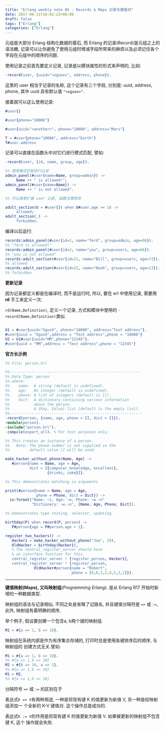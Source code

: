 ```yaml
---
title: "Erlang weekly note 05 - Records & Maps 记录与键值对"
date: 2017-08-21T16:01:23+08:00
draft: false
tags: ["Erlang"]
categories: ["Erlang"]
---
```


元组是大部分 Erlang 结构化数据的基石, 而 Erlang 的记录(Record)是元组之上的语法糖, 记录可以让你避免了使用元组时增减字段所带来的麻烦以及必须记住各个字段在元组中的顺序的问题.

使用记录之前首先要定义记录, 记录是以模块属性的形式来声明的, 比如:

```erlang
-record(user, {uuid="<xguox>", address, phone}).
```

这里的 user 相当于记录的名称, 这个记录有三个字段, 分别是: uuid, address, phone, 其中 uuid 具有默认值 `"<xguox>"`.

接着就可以这么使用记录:

```erlang
#user{}

#user{phone="10086"}

#user{uuid="<another>", phone="10086", address="Mars"}

T = #user{phone="10086", address="Earth"}
T#user.address
```

记录可以直接在函数头中对它们进行模式匹配, 譬如:

```erlang
-record(user, {id, name, group, age}).

%% 使用模式匹配进行过滤
admin_panel(#user{name=Name, group=admin}) ->
     Name ++ " is allowed!";
admin_panel(#user{name=Name}) ->
     Name ++ " is not allowed".

%% 可以随意扩展 user 记录, 函数无需修改

adult_section(U = #user{}) when U#user.age >= 18 ->
     allowed;
adult_section(_) ->
     forbidden.
```

编译以后运行:

```erlang
records:admin_panel(#user{id=1, name="ferd", group=admin, age=96}).
%% "ferd is allowed!"
records:admin_panel(#user{id=2, name="you", group=users, age=66}).
%% "you is not allowed"
records:adult_section(#user{id=21, name="Bill", group=users, age=72}).
%% allowed
records:adult_section(#user{id=22, name="Noah", group=users, age=13}).
%% forbidden
```

**更新记录**

因为记录都定义都是在编译时, 而不是运行时, 所以,  要在 erl 中使用记录,  需要用 **rd** 手工来定义一次.

`rd(Name,Definition)`, 定义一个记录, 方式和模块中使用的 `-record(Name,Definition)`类似.

```erlang

U1 = #user{uuid="XguoX", phone="10000", address="Test address"}.
#user{uuid = "XguoX",address = "Test address",phone = "10000"}
U2 = U1#user{uuid="MM",phone="12345"}.
#user{uuid = "MM",address = "Test address",phone = "12345"}
```

**官方长示例**
```erlang
%% File: person.hrl

%%-----------------------------------------------------------
%% Data Type: person
%% where:
%%    name:  A string (default is undefined).
%%    age:   An integer (default is undefined).
%%    phone: A list of integers (default is []).
%%    dict:  A dictionary containing various information
%%           about the person.
%%           A {Key, Value} list (default is the empty list).
%%------------------------------------------------------------
-record(person, {name, age, phone = [], dict = []}).
-module(person).
-include("person.hrl").
-compile(export_all). % For test purposes only.

%% This creates an instance of a person.
%%   Note: The phone number is not supplied so the
%%         default value [] will be used.

make_hacker_without_phone(Name, Age) ->
   #person{name = Name, age = Age,
           dict = [{computer_knowledge, excellent},
                   {drinks, coke}]}.

%% This demonstrates matching in arguments

print(#person{name = Name, age = Age,
              phone = Phone, dict = Dict}) ->
  io:format("Name: ~s, Age: ~w, Phone: ~w ~n"
            "Dictionary: ~w.~n", [Name, Age, Phone, Dict]).

%% Demonstrates type testing, selector, updating.

birthday(P) when record(P, person) ->
   P#person{age = P#person.age + 1}.

register_two_hackers() ->
   Hacker1 = make_hacker_without_phone("Joe", 29),
   OldHacker = birthday(Hacker1),
   % The central_register_server should have
   % an interface function for this.
   central_register_server ! {register_person, Hacker1},
   central_register_server ! {register_person,
             OldHacker#person{name = "Robert",
                              phone = [0,8,3,2,4,5,3,1]}}.
```

----

**键值映射(Maps), 又叫映射组**(_Programming Erlang_). 是从 Erlang R17 开始时新增的一种数据类型.

映射组的语法与记录相似, 不同之处是省略了记路名,  并且键值分隔符是 `=>` 或 `:=`, 此外,  映射组有着明确的顺序,

举个例子, 假设要创建一个包含a, b两个键的映射组.

```erlang
M1 = #{a => 1, b => 10}.
```

映射组在系统内部是作为有序集合存储的, 打印时总是使用各键排序后的顺序, 与映射组的 创建方式无关.譬如:

```erlang
M1 = #{a => 1, b => 10}.
%% #{a => 1,b => 10}
M2 = #{b => 10, a => 1}.
%% #{a => 1,b => 10}
M1 = M2.
%% #{a => 1,b => 10}
```

分隔符号 `=>` 或 `:=` 的区别在于

表达式`K => V`有两种用途, 一种是将现有键 K 的值更新为新值 V, 另一种是给映射组添加一 个全新的 K-V 键值对. 这个操作总是成功的.

表达式`K := V`的作用是将现有键 K 的值更新为新值 V. 如果被更新的映射组不包含键 K, 这个 操作就会失败.